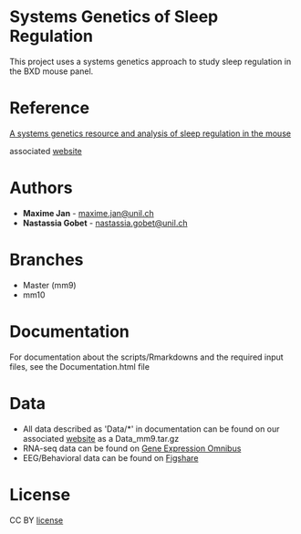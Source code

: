 # Systems Genetics of Sleep Regulation

This project uses a systems genetics approach to study sleep regulation in the BXD mouse panel.

# Reference

[A systems genetics resource and analysis of sleep regulation in the mouse](https://journals.plos.org/plosbiology/article?id=10.1371/journal.pbio.2005750)

associated [website](https://bxd.vital-it.ch/#/)


# Authors

* **Maxime Jan** - maxime.jan@unil.ch
* **Nastassia Gobet** - nastassia.gobet@unil.ch

# Branches

- Master (mm9)
- mm10

# Documentation

For documentation about the scripts/Rmarkdowns and the required input files, see the Documentation.html file

# Data

* All data described as 'Data/*' in documentation can be found on our associated [website](https://bxd.vital-it.ch/#/) as a Data_mm9.tar.gz
* RNA-seq data can be found on [Gene Expression Omnibus](https://www.ncbi.nlm.nih.gov/geo/query/acc.cgi?acc=GSE114845)
* EEG/Behavioral data can be found on [Figshare](https://figshare.com/)

# License

CC BY [license](https://creativecommons.org/licenses/by/4.0/)